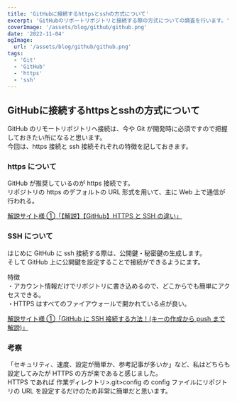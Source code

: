```yaml
---
title: 'GitHubに接続するhttpsとsshの方式について'
excerpt: 'GitHubのリポートリポジトリと接続する際の方式についての調査を行います。'
coverImage: '/assets/blog/github/github.png'
date: '2022-11-04'
ogImage:
  url: '/assets/blog/github/github.png'
tags:
  - 'Git'
  - 'GitHub'
  - 'https'
  - 'ssh'
---
```


## GitHubに接続するhttpsとsshの方式について

GitHub のリモートリポジトリへ接続は、今や Git が開発時に必須ですので把握しておきたい所になると思います。  
今回は、https 接続と ssh 接続それぞれの特徴を記しておきます。

### https について

GitHub が推奨しているのが https 接続です。  
リポジトリの https のデフォルトの URL 形式を用いて、主に Web 上で通信が行われる。

[解説サイト様 ①「【解説】【GitHub】HTTPS と SSH の違い」](https://zenn.dev/nameless_sn/articles/the_differences_between_https_and_ssh)

### SSH について

はじめに GitHub に ssh 接続する際は、公開鍵・秘密鍵の生成します。  
そして GitHub 上に公開鍵を設定することで接続ができるようにます。

特徴  
・アカウント情報だけでリポジトリに書き込めるので、どこからでも簡単にアクセスできる。  
・HTTPS はすべてのファイアウォールで開かれている点が良い。

[解説サイト様 ①「GitHub に SSH 接続する方法！(キーの作成から push まで解説)」](https://codelikes.com/github-ssh-connection/)

### 考察

「セキュリティ、速度、設定が簡単か、参考記事が多いか」など、私はどちらも設定してみたが HTTPS の方が楽であると感じました。  
HTTPS であれば 作業ディレクトリ>.git>config の config ファイルにリポジトリの URL を設定するだけのため非常に簡単だと思います。  
